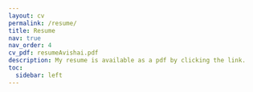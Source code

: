 ```yaml
---
layout: cv
permalink: /resume/
title: Resume
nav: true
nav_order: 4
cv_pdf: resumeAvishai.pdf
description: My resume is available as a pdf by clicking the link.
toc:
  sidebar: left
---
```

